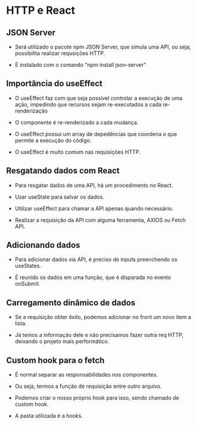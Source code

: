 # HTTP e React

## JSON Server

- Será utilizado o pacote npm JSON Server, que simula uma API, ou seja, possibilita realizar requsições HTTP.

- É instalado com o comando "npm install json-server"

## Importância do useEffect

- O useEffect faz com que seja possível controlar a execução de uma ação, impedindo que recursos sejam re-executados a cada re-renderização

- O componente é re-renderizado a cada mudança.

- O useEffect possui um array de depedências que coordena o que permite a execução do código.

- O useEffect é muito comum nas requisições HTTP.

## Resgatando dados com React

- Para resgatar dados de uma API, há um procedimento no React.

- Usar useState para salvar os dados.

- Utilizar useEffect para chamar a API apenas quando necessário.

- Realizar a requisição da API com alguma ferramenta, AXIOS ou Fetch API.

## Adicionando dados

- Para adicionar dados via API, é preciso de inputs preenchendo os useStates.

- É reunido os dados em uma função, que é disparada no evento onSubmit.

## Carregamento dinâmico de dados

- Se a requisição obter êxito, podemos adicionar no front um novo item a lista.

- Já temos a informação dele e não precisamos fazer outra req HTTP, deixando o projeto mais performático.

## Custom hook para o fetch

- É normal separar as responsabilidades nos componentes.

- Ou seja, termos a função de requisição entre outro arquivo.

- Podemos criar o nosso próprio hook para isso, sendo chamado de custom hook.

- A pasta utilizada é a hooks.
